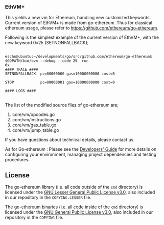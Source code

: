 ### EthVM+

This yields a new vm for Ethereum, handling new customized keywords. 
Current version of EthVM+ is made from go-ethereum. Thus for classical ethereum usage, please refer to https://github.com/ethereum/go-ethereum.


Following is the simplest example of the current version of EthVM+, with the new keyword 0x25 (SETNONFALLBACK);
<pre> <code>
escho@ubuntu:~/developments/go/src/github.com/ethereum/go-ethereum$ $GOPATH/bin/evm --debug --code 25  run 
0x
#### TRACE ####
SETNONFALLBACK  pc=00000000 gas=10000000000 cost=0

STOP            pc=00000001 gas=10000000000 cost=0

#### LOGS ####
</code> </pre>


The list of the modified source files of go-ethereum are;
1. core/vm/opcodes.go
2. core/vm/instructions.go
3. core/vm/gas_table.go
4. core/vm/jump_table.go

If you have questions about technical details, please contact us.


As for Go-ethereum : Please see the [Developers' Guide](https://github.com/ethereum/go-ethereum/wiki/Developers'-Guide)
for more details on configuring your environment, managing project dependencies and testing procedures.

## License

The go-ethereum library (i.e. all code outside of the `cmd` directory) is licensed under the
[GNU Lesser General Public License v3.0](https://www.gnu.org/licenses/lgpl-3.0.en.html), also
included in our repository in the `COPYING.LESSER` file.

The go-ethereum binaries (i.e. all code inside of the `cmd` directory) is licensed under the
[GNU General Public License v3.0](https://www.gnu.org/licenses/gpl-3.0.en.html), also included
in our repository in the `COPYING` file.
